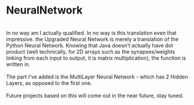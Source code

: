 # NeuralNetwork
<br>
In no way am I actually qualified. In no way is this translation even that impressive. the Upgraded Neural Network is merely a translation of the Python Neural Network. Knowing that Java doesn't actually have dot product (well technically, for 2D arrays such as the synapses/weights linking from each input to output, it is matrix multiplication), the function is written in. 
<br>
<br>
The part I've added is the MultiLayer Neural Network - which has 2 Hidden Layers, as opposed to the first one.
<br>
<br>
Future projects based on this will come out in the near future, stay tuned.
